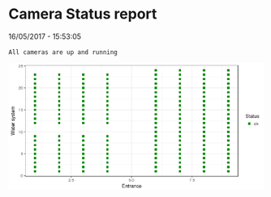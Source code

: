 Camera Status report
================
16/05/2017 - 15:53:05

    All cameras are up and running

![](camreport_files/figure-markdown_github/unnamed-chunk-2-1.png)
